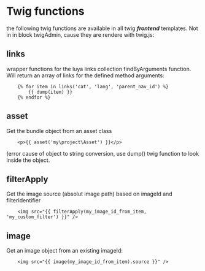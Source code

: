 Twig functions
==============

the following twig functions are available in all twig ***frontend*** templates. Not in in block twigAdmin, cause they are rendere with twig.js:


links
-----
wrapper functions for the luya links collection findByArguments function. Will return an array of links for the defined method arguments:
```
	{% for item in links('cat', 'lang', 'parent_nav_id') %}
		{{ dump(item) }}
	{% endfor %}
```

asset
-----
Get the bundle object from an asset class
```
	<p>{{ asset('my\project\Asset') }}</p>
```
(error cause of object to string conversion, use dump() twig function to look inside the object.

filterApply
-----------
Get the image source (absolut image path) based on imageId and filterIdentifier
```
	<img src="{{ filterApply(my_image_id_from_item, 'my_custom_filter') }}" />
```

image
------
Get an image object from an existing imageId:
```
	<img src="{{ image(my_image_id_from_item).source }}" />
```